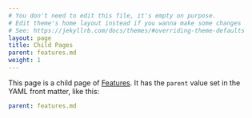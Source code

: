 ```yaml
---
# You don't need to edit this file, it's empty on purpose.
# Edit theme's home layout instead if you wanna make some changes
# See: https://jekyllrb.com/docs/themes/#overriding-theme-defaults
layout: page
title: Child Pages
parent: features.md
weight: 1
---
```


This page is a child page of [Features](/jekyll-materialdocs/features).  It has the ```parent``` value set in the YAML front matter, like this:

```yaml
parent: features.md
```
